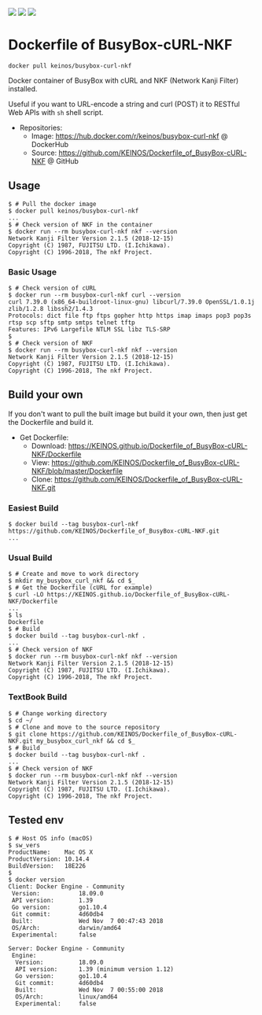 [![](https://images.microbadger.com/badges/image/keinos/busybox-curl-nkf.svg)](https://microbadger.com/images/keinos/busybox-curl-nkf "Image info on microbadger.com") [![](https://img.shields.io/docker/cloud/automated/keinos/busybox-curl-nkf.svg)](https://hub.docker.com/r/keinos/busybox-curl-nkf/builds "Docker Hub Build Status") [![](https://img.shields.io/docker/cloud/build/keinos/busybox-curl-nkf.svg)](https://hub.docker.com/r/keinos/busybox-curl-nkf/builds "Docker Hub Build Status")

# Dockerfile of BusyBox-cURL-NKF

```text
docker pull keinos/busybox-curl-nkf
```

Docker container of BusyBox with cURL and NKF (Network Kanji Filter) installed.

Useful if you want to URL-encode a string and curl (POST) it to RESTful Web APIs with `sh` shell script.

- Repositories:
  - Image: https://hub.docker.com/r/keinos/busybox-curl-nkf @ DockerHub
  - Source: https://github.com/KEINOS/Dockerfile_of_BusyBox-cURL-NKF @ GitHub

## Usage

```shellsession
$ # Pull the docker image
$ docker pull keinos/busybox-curl-nkf
...
$ # Check version of NKF in the container
$ docker run --rm busybox-curl-nkf nkf --version
Network Kanji Filter Version 2.1.5 (2018-12-15)
Copyright (C) 1987, FUJITSU LTD. (I.Ichikawa).
Copyright (C) 1996-2018, The nkf Project.
```

### Basic Usage

```shellsession
$ # Check version of cURL
$ docker run --rm busybox-curl-nkf curl --version
curl 7.39.0 (x86_64-buildroot-linux-gnu) libcurl/7.39.0 OpenSSL/1.0.1j zlib/1.2.8 libssh2/1.4.3
Protocols: dict file ftp ftps gopher http https imap imaps pop3 pop3s rtsp scp sftp smtp smtps telnet tftp
Features: IPv6 Largefile NTLM SSL libz TLS-SRP
$
$ # Check version of NKF
$ docker run --rm busybox-curl-nkf nkf --version
Network Kanji Filter Version 2.1.5 (2018-12-15)
Copyright (C) 1987, FUJITSU LTD. (I.Ichikawa).
Copyright (C) 1996-2018, The nkf Project.
```

## Build your own

If you don't want to pull the built image but build it your own, then just get the Dockerfile and build it.

- Get Dockerfile:
  - Download: https://KEINOS.github.io/Dockerfile_of_BusyBox-cURL-NKF/Dockerfile
  - View: https://github.com/KEINOS/Dockerfile_of_BusyBox-cURL-NKF/blob/master/Dockerfile
  - Clone: https://github.com/KEINOS/Dockerfile_of_BusyBox-cURL-NKF.git

### Easiest Build

```shellsession
$ docker build --tag busybox-curl-nkf https://github.com/KEINOS/Dockerfile_of_BusyBox-cURL-NKF.git
...
```

### Usual Build

```shellsession
$ # Create and move to work directory
$ mkdir my_busybox_curl_nkf && cd $_
$ # Get the Dockerfile (cURL for example)
$ curl -LO https://KEINOS.github.io/Dockerfile_of_BusyBox-cURL-NKF/Dockerfile
...
$ ls
Dockerfile
$ # Build
$ docker build --tag busybox-curl-nkf .
...
$ # Check version of NKF
$ docker run --rm busybox-curl-nkf nkf --version
Network Kanji Filter Version 2.1.5 (2018-12-15)
Copyright (C) 1987, FUJITSU LTD. (I.Ichikawa).
Copyright (C) 1996-2018, The nkf Project.
```

### TextBook Build

```shellsession
$ # Change working directory
$ cd ~/
$ # Clone and move to the source repository
$ git clone https://github.com/KEINOS/Dockerfile_of_BusyBox-cURL-NKF.git my_busybox_curl_nkf && cd $_
$ # Build
$ docker build --tag busybox-curl-nkf .
...
$ # Check version of NKF
$ docker run --rm busybox-curl-nkf nkf --version
Network Kanji Filter Version 2.1.5 (2018-12-15)
Copyright (C) 1987, FUJITSU LTD. (I.Ichikawa).
Copyright (C) 1996-2018, The nkf Project.
```

## Tested env

```shellsession
$ # Host OS info (macOS)
$ sw_vers
ProductName:    Mac OS X
ProductVersion: 10.14.4
BuildVersion:   18E226
$
$ docker version
Client: Docker Engine - Community
 Version:           18.09.0
 API version:       1.39
 Go version:        go1.10.4
 Git commit:        4d60db4
 Built:             Wed Nov  7 00:47:43 2018
 OS/Arch:           darwin/amd64
 Experimental:      false

Server: Docker Engine - Community
 Engine:
  Version:          18.09.0
  API version:      1.39 (minimum version 1.12)
  Go version:       go1.10.4
  Git commit:       4d60db4
  Built:            Wed Nov  7 00:55:00 2018
  OS/Arch:          linux/amd64
  Experimental:     false
```
